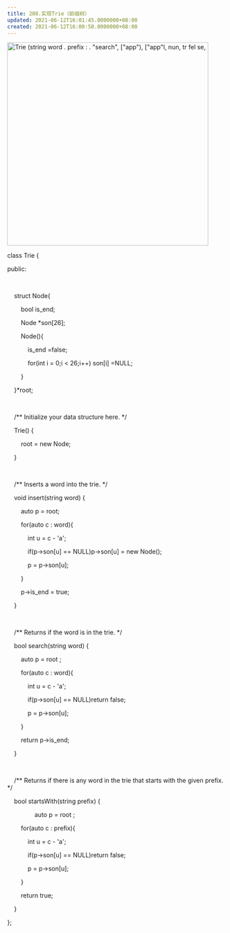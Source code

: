 ```yaml
---
title: 208.实现Trie（前缀树）
updated: 2021-06-12T16:01:45.0000000+08:00
created: 2021-06-12T16:00:50.0000000+08:00
---
```


<img src="C:\Users\82772\AppData\Local\Temp\yifan&#39;s Notebook\pandoc/media/image1.png" style="width:4.83333in;height:4.875in" alt="Trie (string word . prefix : . &quot;search&quot;, [&quot;app&quot;), [&quot;app&quot;l, nun, tr fel se, " />

class Trie {

public:

    

    struct Node{

        bool is_end;

        Node \*son\[26\];

        Node(){

            is_end =false;

            for(int i = 0;i \< 26;i++) son\[i\] =NULL;

        }

    }\*root;

    

    /\*\* Initialize your data structure here. \*/

    Trie() {

        root = new Node;

    }

    

    /\*\* Inserts a word into the trie. \*/

    void insert(string word) {

        auto p = root;

        for(auto c : word){

            int u = c - 'a';

            if(p->son\[u\] == NULL)p->son\[u\] = new Node();

            p = p->son\[u\];

        }

        p->is_end = true;

    }

    

    /\*\* Returns if the word is in the trie. \*/

    bool search(string word) {

        auto p = root ;

        for(auto c : word){

            int u = c - 'a';

            if(p->son\[u\] == NULL)return false;

            p = p->son\[u\];

        }

        return p->is_end;

    }

    

    /\*\* Returns if there is any word in the trie that starts with the given prefix. \*/

    bool startsWith(string prefix) {

                auto p = root ;

        for(auto c : prefix){

            int u = c - 'a';

            if(p->son\[u\] == NULL)return false;

            p = p->son\[u\];

        }

        return true;

    }

};
